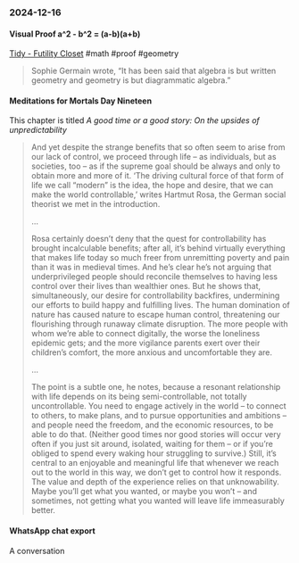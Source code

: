 ### 2024-12-16
#### Visual Proof a\^2 - b\^2 = (a-b)(a+b)
[Tidy - Futility Closet](https://www.futilitycloset.com/2024/12/15/tidy-2/) #math #proof #geometry

> Sophie Germain wrote, “It has been said that algebra is but written geometry and geometry is but diagrammatic algebra.”

#### Meditations for Mortals Day Nineteen
This chapter is titled _A good time or a good story: On the upsides of unpredictability_

> And yet despite the strange benefits that so often seem to arise from our lack of control, we proceed through life – as individuals, but as societies, too – as if the supreme goal should be always and only to obtain more and more of it. ‘The driving cultural force of that form of life we call “modern” is the idea, the hope and desire, that we can make the world controllable,’ writes Hartmut Rosa, the German social theorist we met in the introduction. 
> 
> …
> 
> Rosa certainly doesn’t deny that the quest for controllability has brought incalculable benefits; after all, it’s behind virtually everything that makes life today so much freer from unremitting poverty and pain than it was in medieval times. And he’s clear he’s not arguing that underprivileged people should reconcile themselves to having less control over their lives than wealthier ones. But he shows that, simultaneously, our desire for controllability backfires, undermining our efforts to build happy and fulfilling lives. The human domination of nature has caused nature to escape human control, threatening our flourishing through runaway climate disruption. The more people with whom we’re able to connect digitally, the worse the loneliness epidemic gets; and the more vigilance parents exert over their children’s comfort, the more anxious and uncomfortable they are.
>
>…
>
> The point is a subtle one, he notes, because a resonant relationship with life depends on its being semi-controllable, not totally uncontrollable. You need to engage actively in the world – to connect to others, to make plans, and to pursue opportunities and ambitions – and people need the freedom, and the economic resources, to be able to do that. (Neither good times nor good stories will occur very often if you just sit around, isolated, waiting for them – or if you’re obliged to spend every waking hour struggling to survive.) Still, it’s central to an enjoyable and meaningful life that whenever we reach out to the world in this way, we don’t get to control how it responds. The value and depth of the experience relies on that unknowability. Maybe you’ll get what you wanted, or maybe you won’t – and sometimes, not getting what you wanted will leave life immeasurably better.

#### WhatsApp chat export
A conversation 